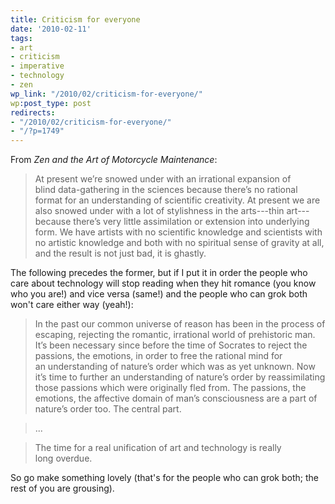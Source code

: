 ```yaml
---
title: Criticism for everyone
date: '2010-02-11'
tags:
- art
- criticism
- imperative
- technology
- zen
wp_link: "/2010/02/criticism-for-everyone/"
wp:post_type: post
redirects:
- "/2010/02/criticism-for-everyone/"
- "/?p=1749"
---
```


From _Zen and the Art of Motorcycle Maintenance_:

> At present we’re snowed under with an irrational expansion of blind data-gathering in the sciences because there’s no rational format for an understanding of scientific creativity. At present we are also snowed under with a lot of stylishness in the arts---thin art---because there’s very little assimilation or extension into underlying form. We have artists with no scientific knowledge and scientists with no artistic knowledge and both with no spiritual sense of gravity at all, and the result is not just bad, it is ghastly.

The following precedes the former, but if I put it in order the people who care about technology will stop reading when they hit romance (you know who you are!) and vice versa (same!) and the people who can grok both won't care either way (yeah!):

> In the past our common universe of reason has been in the process of escaping, rejecting the romantic, irrational world of prehistoric man. It’s been necessary since before the time of Socrates to reject the passions, the emotions, in order to free the rational mind for an understanding of nature’s order which was as yet unknown. Now it’s time to further an understanding of nature’s order by reassimilating those passions which were originally fled from. The passions, the emotions, the affective domain of man’s consciousness are a part of nature’s order too. The central part.

>

> ...

>

> The time for a real unification of art and technology is really long overdue.

So go make something lovely (that's for the people who can grok both; the rest of you are grousing).
